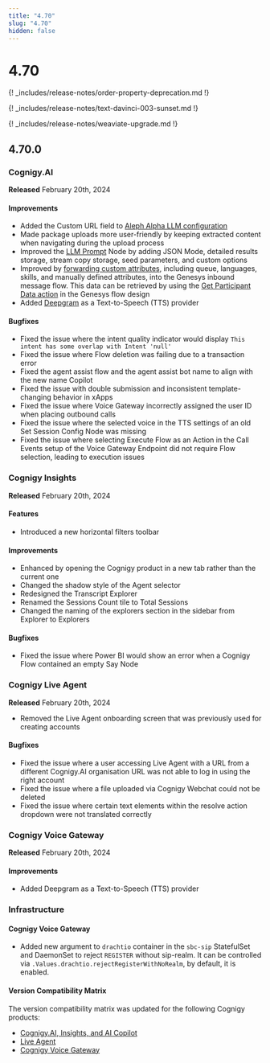 ```yaml
---
title: "4.70"
slug: "4.70"
hidden: false
---
```


# 4.70

{! _includes/release-notes/order-property-deprecation.md !}

{! _includes/release-notes/text-davinci-003-sunset.md !}

{! _includes/release-notes/weaviate-upgrade.md !}

## 4.70.0

### Cognigy.AI

**Released** February 20th, 2024

#### Improvements

- Added the Custom URL field to [Aleph Alpha LLM configuration](../ai/resources/build/llm.md#add-a-model)
- Made package uploads more user-friendly by keeping extracted content when navigating during the upload process
- Improved the [LLM Prompt](../ai/flow-nodes/other-nodes/llm-prompt.md) Node by adding JSON Mode, detailed results storage, stream copy storage, seed parameters, and custom options
- Improved by [forwarding custom attributes](../ai/handover-providers/genesys-cloud-open-messaging.md#configure-handover-settings), including queue, languages, skills, and manually defined attributes, into the Genesys inbound message flow. This data can be retrieved by using the [Get Participant Data action](https://help.mypurecloud.com/articles/get-participant-data-action/) in the Genesys flow design
- Added [Deepgram](../voicegateway/references/tts-and-stt-vendors.md) as a Text-to-Speech (TTS) provider

#### Bugfixes

- Fixed the issue where the intent quality indicator would display `This intent has some overlap with Intent 'null'`
- Fixed the issue where Flow deletion was failing due to a transaction error
- Fixed the agent assist flow and the agent assist bot name to align with the new name Copilot
- Fixed the issue with double submission and inconsistent template-changing behavior in xApps
- Fixed the issue where Voice Gateway incorrectly assigned the user ID when placing outbound calls
- Fixed the issue where the selected voice in the TTS settings of an old Set Session Config Node was missing
- Fixed the issue where selecting Execute Flow as an Action in the Call Events setup of the Voice Gateway Endpoint did not require Flow selection, leading to execution issues

### Cognigy Insights

**Released** February 20th, 2024

#### Features

- Introduced a new horizontal filters toolbar

#### Improvements

- Enhanced by opening the Cognigy product in a new tab rather than the current one
- Changed the shadow style of the Agent selector
- Redesigned the Transcript Explorer
- Renamed the Sessions Count tile to Total Sessions
- Changed the naming of the explorers section in the sidebar from Explorer to Explorers

#### Bugfixes

- Fixed the issue where Power BI would show an error when a Cognigy Flow contained an empty Say Node

### Cognigy Live Agent

**Released** February 20th, 2024

- Removed the Live Agent onboarding screen that was previously used for creating accounts

#### Bugfixes

- Fixed the issue where a user accessing Live Agent with a URL from a different Cognigy.AI organisation URL was not able to log in using the right account
- Fixed the issue where a file uploaded via Cognigy Webchat could not be deleted
- Fixed the issue where certain text elements within the resolve action dropdown were not translated correctly

### Cognigy Voice Gateway

**Released** February 20th, 2024

#### Improvements

- Added Deepgram as a Text-to-Speech (TTS) provider

### Infrastructure

#### Cognigy Voice Gateway

- Added new argument to `drachtio` container in the `sbc-sip` StatefulSet and DaemonSet to reject `REGISTER` without sip-realm. It can be controlled via `.Values.drachtio.rejectRegisterWithNoRealm`, by default, it is enabled.


#### Version Compatibility Matrix

The version compatibility matrix was updated for the following Cognigy products:

- [Cognigy.AI, Insights, and AI Copilot](../ai/installation/version-compatibility-matrix.md)
- [Live Agent](../live-agent/installation/deployment/version-compatibility-matrix.md)
- [Cognigy Voice Gateway](../voicegateway/installation/version-compatibility-matrix.md)